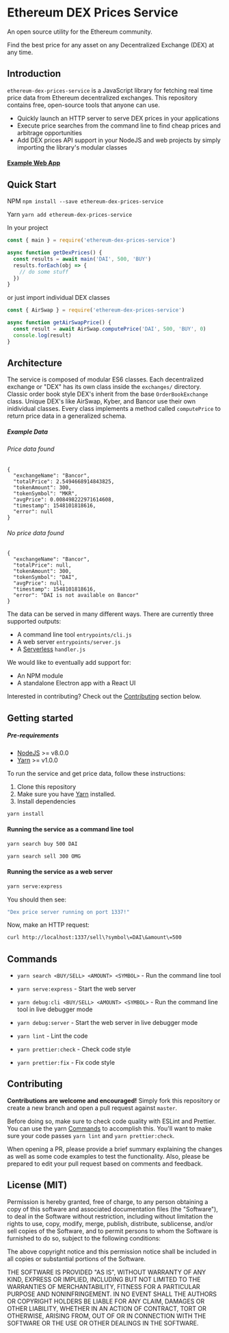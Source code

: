# Ethereum DEX Prices Service

An open source utility for the Ethereum community.

Find the best price for any asset on any Decentralized Exchange (DEX) at any time.

## Introduction

`ethereum-dex-prices-service` is a JavaScript library for fetching real time price data from Ethereum decentralized exchanges. This repository contains free, open-source tools that anyone can use.

- Quickly launch an HTTP server to serve DEX prices in your applications
- Execute price searches from the command line to find cheap prices and arbitrage opportunities
- Add DEX prices API support in your NodeJS and web projects by simply importing the library's modular classes

#### [Example Web App](https://dexindex.io)

## Quick Start

NPM
`npm install --save ethereum-dex-prices-service`

Yarn
`yarn add ethereum-dex-prices-service`

In your project

```JavaScript
const { main } = require('ethereum-dex-prices-service')

async function getDexPrices() {
  const results = await main('DAI', 500, 'BUY')
  results.forEach(obj => {
    // do some stuff
  })
}
```

or just import individual DEX classes

```JavaScript
const { AirSwap } = require('ethereum-dex-prices-service')

async function getAirSwapPrice() {
  const result = await AirSwap.computePrice('DAI', 500, 'BUY', 0)
  console.log(result)
}
```

## Architecture

The service is composed of modular ES6 classes. Each decentralized exchange or "DEX" has its own class inside the `exchanges/` directory. Classic order book style DEX's inherit from the base `OrderBookExchange` class. Unique DEX's like AirSwap, Kyber, and Bancor use their own inidividual classes. Every class implements a method called `computePrice` to return price data in a generalized schema.

##### Example Data

###### Price data found

```
{
  "exchangeName": "Bancor",
  "totalPrice": 2.5494668914843825,
  "tokenAmount": 300,
  "tokenSymbol": "MKR",
  "avgPrice": 0.008498222971614608,
  "timestamp": 1548101818616,
  "error": null
}
```

###### No price data found

```
{
  "exchangeName": "Bancor",
  "totalPrice": null,
  "tokenAmount": 300,
  "tokenSymbol": "DAI",
  "avgPrice": null,
  "timestamp": 1548101818616,
  "error": "DAI is not available on Bancor"
}
```

The data can be served in many different ways. There are currently three supported outputs:

- A command line tool `entrypoints/cli.js`
- A web server `entrypoints/server.js`
- A [Serverless](https://serverless.com/framework/) `handler.js`

We would like to eventually add support for:

- An NPM module
- A standalone Electron app with a React UI

Interested in contributing? Check out the [Contributing](#contributing) section below.

## Getting started

##### Pre-requirements

- [NodeJS](https://nodejs.org/en/download/) >= v8.0.0
- [Yarn](https://yarnpkg.com/en/) >= v1.0.0

To run the service and get price data, follow these instructions:

1. Clone this repository
2. Make sure you have [Yarn](https://yarnpkg.com/en/) installed.
3. Install dependencies

```sh
yarn install
```

#### Running the service as a command line tool

```sh
yarn search buy 500 DAI
```

```sh
yarn search sell 300 OMG
```

#### Running the service as a web server

```sh
yarn serve:express
```

You should then see:

```sh
"Dex price server running on port 1337!"
```

Now, make an HTTP request:

```sh
curl http://localhost:1337/sell\?symbol\=DAI\&amount\=500
```

## Commands

- `yarn search <BUY/SELL> <AMOUNT> <SYMBOL>` - Run the command line tool
- `yarn serve:express` - Start the web server

- `yarn debug:cli <BUY/SELL> <AMOUNT> <SYMBOL>` - Run the command line tool in live debugger mode
- `yarn debug:server` - Start the web server in live debugger mode
- `yarn lint` - Lint the code
- `yarn prettier:check` - Check code style
- `yarn prettier:fix` - Fix code style

## Contributing

**Contributions are welcome and encouraged!**
Simply fork this repository or create a new branch and open a pull request against `master`.

Before doing so, make sure to check code quality with ESLint and Prettier. You can use the yarn [Commands](#commands) to accomplish this. You'll want to make sure your code passes `yarn lint` and `yarn prettier:check`.

When opening a PR, please provide a brief summary explaining the changes as well as some code examples to test the functionality. Also, please be prepared to edit your pull request based on comments and feedback.

## License (MIT)

Permission is hereby granted, free of charge, to any person obtaining a copy of this software and associated documentation files (the "Software"), to deal in the Software without restriction, including without limitation the rights to use, copy, modify, merge, publish, distribute, sublicense, and/or sell copies of the Software, and to permit persons to whom the Software is furnished to do so, subject to the following conditions:

The above copyright notice and this permission notice shall be included in all copies or substantial portions of the Software.

THE SOFTWARE IS PROVIDED "AS IS", WITHOUT WARRANTY OF ANY KIND, EXPRESS OR IMPLIED, INCLUDING BUT NOT LIMITED TO THE WARRANTIES OF MERCHANTABILITY, FITNESS FOR A PARTICULAR PURPOSE AND NONINFRINGEMENT. IN NO EVENT SHALL THE AUTHORS OR COPYRIGHT HOLDERS BE LIABLE FOR ANY CLAIM, DAMAGES OR OTHER LIABILITY, WHETHER IN AN ACTION OF CONTRACT, TORT OR OTHERWISE, ARISING FROM, OUT OF OR IN CONNECTION WITH THE SOFTWARE OR THE USE OR OTHER DEALINGS IN THE SOFTWARE.
